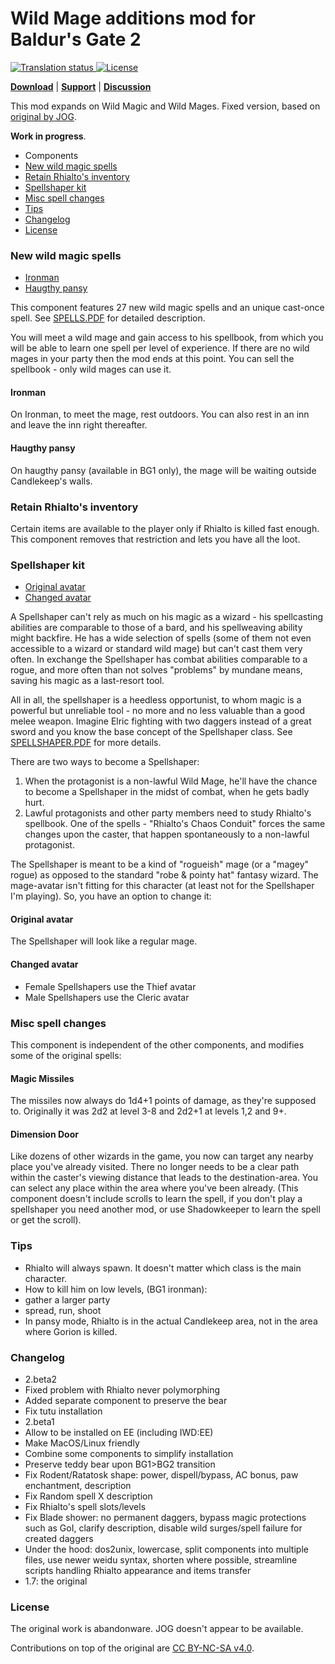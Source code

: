 # Wild Mage additions mod for Baldur's Gate 2
<a href="https://tra.bgforge.net/projects/baldurs-gate-wild-mage-additions/main/">
<img src="https://tra.bgforge.net/widgets/baldurs-gate-wild-mage-additions/-/svg-badge.svg" alt="Translation status" />
</a>
<a href="https://creativecommons.org/licenses/by-nc-sa/4.0/">
<img src="https://img.shields.io/badge/license-CC%20BY--NC--SA%204.0-blue.svg" alt="License" />
</a>

[__Download__](https://github.com/burner1024/bg2-wildmage/releases/latest) | [__Support__](https://github.com/burner1024/bg2-wildmage/issues) | [__Discussion__](https://forum.bgforge.net/viewtopic.php?f=4&t=17)

This mod expands on Wild Magic and Wild Mages. Fixed version, based on [original by JOG](http://mods.jo-ge.net/bg/shaper.htm).

**Work in progress**.

- Components
 - [New wild magic spells](#new-wild-magic-spells)
 - [Retain Rhialto's inventory](#retain-rhialtos-inventory)
 - [Spellshaper kit](#spellshaper-kit)
 - [Misc spell changes](#misc-spell-changes)
- [Tips](#tips)
- [Changelog](#changelog)
- [License](#license)

### New wild magic spells
- [Ironman](#ironman)
- [Haugthy pansy](#haugthy-pansy)

This component features 27 new wild magic spells and an unique cast-once spell. See [SPELLS.PDF](wildmage/docs/spells.pdf) for detailed description.

You will meet a wild mage and gain access to his spellbook, from which you will be able to learn one spell per level of experience. If there are no wild mages in your party then the mod ends at this point. You can sell the spellbook - only wild mages can use it.

#### Ironman
On Ironman, to meet the mage, rest outdoors. You can also rest in an inn and leave the inn right thereafter.

#### Haugthy pansy
On haugthy pansy (available in BG1 only), the mage will be waiting outside Candlekeep's walls.

### Retain Rhialto's inventory
Certain items are available to the player only if Rhialto is killed fast enough. This component removes that restriction and lets you have all the loot.

### Spellshaper kit
- [Original avatar](#original-avatar)
- [Changed avatar](#changed-avatar)

A Spellshaper can't rely as much on his magic as a wizard - his spellcasting abilities are comparable to those of a bard, and his spellweaving ability might backfire. He has a wide selection of spells (some of them not even accessible to a wizard or standard wild mage) but can't cast them very often. In exchange the Spellshaper has combat abilities comparable to a rogue, and more often than not solves "problems" by mundane means, saving his magic as a last-resort tool.

All in all, the spellshaper is a heedless opportunist, to whom magic is a powerful but unreliable tool - no more and no less valuable than a good melee weapon. Imagine Elric fighting with two daggers instead of a great sword and you know the base concept of the Spellshaper class. See [SPELLSHAPER.PDF](wildmage/docs/spellshaper.pdf) for more details.

There are two ways to become a Spellshaper:

1. When the protagonist is a non-lawful Wild Mage, he'll have the chance to become a Spellshaper in the midst of combat, when he gets badly hurt.
2. Lawful protagonists and other party members need to study Rhialto's spellbook. One of the spells - "Rhialto's Chaos Conduit" forces the same changes upon the caster, that happen spontaneously to a non-lawful protagonist.

The Spellshaper is meant to be a kind of "rogueish" mage (or a "magey" rogue) as opposed to the standard "robe & pointy hat" fantasy wizard. The mage-avatar isn't fitting for this character (at least not for the Spellshaper I'm playing). So, you have an option to change it:

#### Original avatar
The Spellshaper will look like a regular mage.
#### Changed avatar
- Female Spellshapers use the Thief avatar
- Male Spellshapers use the Cleric avatar

### Misc spell changes

This component is independent of the other components, and modifies some of the original spells:

#### Magic Missiles
The missiles now always do 1d4+1 points of damage, as they're supposed to. Originally it was 2d2 at level 3-8 and 2d2+1 at levels 1,2 and 9+.

#### Dimension Door
Like dozens of other wizards in the game, you now can target any nearby place you've already visited. There no longer needs to be a clear path within the caster's viewing distance that leads to the destination-area. You can select any place within the area where you've been already. (This component doesn't include scrolls to learn the spell, if you don't play a spellshaper you need another mod, or use Shadowkeeper to learn the spell or get the scroll).

### Tips
- Rhialto will always spawn. It doesn't matter which class is the main character.
- How to kill him on low levels, (BG1 ironman):
 - gather a larger party
 - spread, run, shoot
- In pansy mode, Rhialto is in the actual Candlekeep area, not in the area where Gorion is killed.

### Changelog
- 2.beta2
 - Fixed problem with Rhialto never polymorphing
 - Added separate component to preserve the bear
 - Fix tutu installation
- 2.beta1
 - Allow to be installed on EE (including IWD:EE)
 - Make MacOS/Linux friendly
 - Combine some components to simplify installation
 - Preserve teddy bear upon BG1>BG2 transition
 - Fix Rodent/Ratatosk shape: power, dispell/bypass, AC bonus, paw enchantment, description
 - Fix Random spell X description
 - Fix Rhialto's spell slots/levels
 - Fix Blade shower: no permanent daggers, bypass magic protections such as GoI, clarify description, disable wild surges/spell failure for created daggers
 - Under the hood: dos2unix, lowercase, split components into multiple files, use newer weidu syntax, shorten where possible, streamline scripts handling Rhialto appearance and items transfer
- 1.7: the original


### License
The original work is abandonware. JOG doesn't appear to be available.

Contributions on top of the original are [CC BY-NC-SA v4.0](https://creativecommons.org/licenses/by-nc-sa/4.0/).
